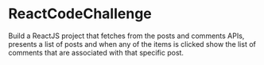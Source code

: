 # ReactCodeChallenge
Build a ReactJS project that fetches from the posts and comments APIs, presents a list of posts and when any of the items is clicked show the list of comments that are associated with that specific post.
